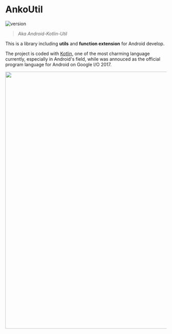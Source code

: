 # AnkoUtil

![version](https://jitpack.io/v/Mindjet/AnkoUtil.svg)

>*Aka Android-Kotlin-Util*

This is a library including **utils** and **function extension** for Android develop.  

The project is coded with [Kotlin](https://kotlinlang.org/), one of the most charming language currently, especially in Android's field, while was annouced as the official program language for Android on Google I/O 2017.

<img src="https://d3nmt5vlzunoa1.cloudfront.net/kotlin/files/2017/05/android_kotlin.png" width="800">
